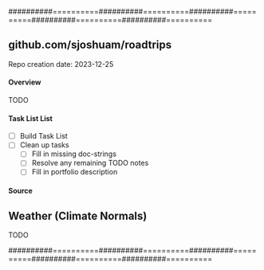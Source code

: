 ##########==========##########==========##########==========##########==========##########==========

## github.com/sjoshuam/roadtrips
Repo creation date: 2023-12-25

#### Overview

TODO

#### Task List List

- [ ] Build Task List
- [ ] Clean up tasks
  - [ ] Fill in missing doc-strings
  - [ ] Resolve any remaining TODO notes
  - [ ] Fill in portfolio description

#### Source

## Weather (Climate Normals)

TODO

##########==========##########==========##########==========##########==========##########==========
